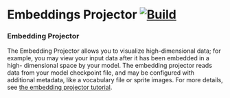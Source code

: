 # Embeddings Projector [![Build](https://github.com/jlopez/embeddings-projector/actions/workflows/build.yml/badge.svg)](https://github.com/jlopez/embeddings-projector/actions/workflows/build.yml)

### Embedding Projector

The Embedding Projector allows you to visualize high-dimensional data; for
example, you may view your input data after it has been embedded in a high-
dimensional space by your model. The embedding projector reads data from your
model checkpoint file, and may be configured with additional metadata, like
a vocabulary file or sprite images. For more details, see [the embedding
projector tutorial](https://www.tensorflow.org/tutorials/text/word_embeddings).
